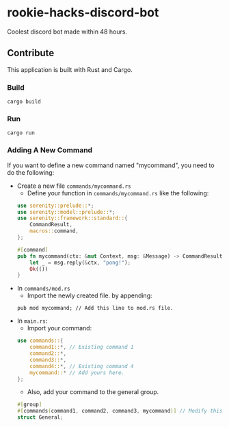 # rookie-hacks-discord-bot
Coolest discord bot made within 48 hours.

## Contribute
This application is built with Rust and Cargo.
### Build
```
cargo build
```
### Run
```
cargo run
```
### Adding A New Command
If you want to define a new command named "mycommand", you need to do the following:
- Create a new file `commands/mycommand.rs`
    - Define your function in `commands/mycommand.rs` like the following:
    ```rust
    use serenity::prelude::*;
    use serenity::model::prelude::*;
    use serenity::framework::standard::{
        CommandResult,
        macros::command,
    };

    #[command]
    pub fn mycommand(ctx: &mut Context, msg: &Message) -> CommandResult {
        let _ = msg.reply(&ctx, "pong!");
        Ok(())
    }
    ```
- In `commands/mod.rs`
    - Import the newly created file. by appending:
    ```
    pub mod mycommand; // Add this line to mod.rs file.
    ```
- In `main.rs`:
    - Import your command:
    ```rust
    use commands::{
        command1::*, // Existing command 1
        command2::*,
        command3::*,
        command4::*, // Existing command 4
        mycommand::* // Add yours here.
    };
    ```
    - Also, add your command to the general group.
    ```rust
    #[group]
    #[commands(command1, command2, command3, mycommand)] // Modify this line.
    struct General;
    ```
